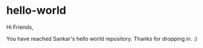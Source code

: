 # hello-world
Hi Friends,

You have reached Sankar's hello world repository. Thanks for dropping in. :)
